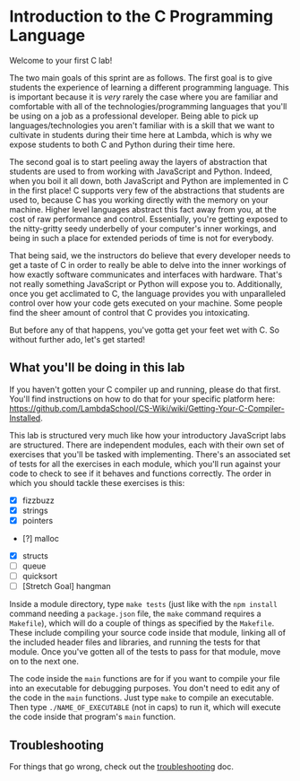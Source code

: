 # Introduction to the C Programming Language

Welcome to your first C lab!

The two main goals of this sprint are as follows. The first goal is to give
students the experience of learning a different programming language. This is
important because it is _very_ rarely the case where you are familiar and
comfortable with all of the technologies/programming languages that you'll be
using on a job as a professional developer. Being able to pick up
languages/technologies you aren't familiar with is a skill that we want to
cultivate in students during their time here at Lambda, which is why we expose
students to both C and Python during their time here.

The second goal is to start peeling away the layers of abstraction that students
are used to from working with JavaScript and Python. Indeed, when you boil it
all down, both JavaScript and Python are implemented in C in the first place! C
supports very few of the abstractions that students are used to, because C has
you working directly with the memory on your machine. Higher level languages
abstract this fact away from you, at the cost of raw performance and control.
Essentially, you're getting exposed to the nitty-gritty seedy underbelly of your
computer's inner workings, and being in such a place for extended periods of
time is not for everybody. 

That being said, we the instructors do believe that every developer needs to get
a taste of C in order to really be able to delve into the inner workings of how
exactly software communicates and interfaces with hardware. That's not really
something JavaScript or Python will expose you to. Additionally, once you get
acclimated to C, the language provides you with unparalleled control over how
your code gets executed on your machine. Some people find the sheer amount of
control that C provides you intoxicating. 

But before any of that happens, you've gotta get your feet wet with C. So without further ado, let's get started!

## What you'll be doing in this lab

If you haven't gotten your C compiler up and running, please do that first. You'll find instructions on how to do that for your specific platform here: https://github.com/LambdaSchool/CS-Wiki/wiki/Getting-Your-C-Compiler-Installed.

This lab is structured very much like how your introductory JavaScript labs are structured. There are independent modules, each with their own set of exercises that you'll be tasked with implementing. There's an associated set of tests for all the exercises in each module, which you'll run against your code to check to see if it behaves and functions correctly. The order in which you should tackle these exercises is this:

  - [x] fizzbuzz
  - [x] strings
  - [x] pointers
  - [?] malloc
  - [x] structs
  - [ ] queue
  - [ ] quicksort
  - [ ] [Stretch Goal] hangman

Inside a module directory, type `make tests` (just like with the `npm install`
command needing a `package.json` file, the `make` command requires a
`Makefile`), which will do a couple of things as specified by the `Makefile`.
These include compiling your source code inside that module, linking all of the
included header files and libraries, and running the tests for that module. Once
you've gotten all of the tests to pass for that module, move on to the next one.

The code inside the `main` functions are for if you want to compile your file
into an executable for debugging purposes. You don't need to edit any of the
code in the `main` functions. Just type `make` to compile an executable. Then
type `./NAME_OF_EXECUTABLE` (not in caps) to run it, which will execute the code
inside that program's `main` function.

## Troubleshooting

For things that go wrong, check out the [troubleshooting](TROUBLESHOOTING.md) doc.
